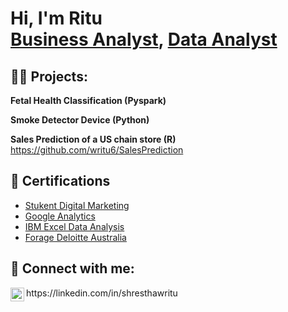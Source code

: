 <h1>Hi, I'm Ritu <br/><a href="https://github.com/writu6">Business Analyst</a>, <a href="https://www.linkedin.com/in/shresthawritu/">Data Analyst</a>

<h2>👨‍💻 Projects:</h2>

<b>Fetal Health Classification (Pyspark) </b>
   
     
<b>Smoke Detector Device (Python) </b>
  
     
<b>Sales Prediction of a US chain store (R) </b>
https://github.com/writu6/SalesPrediction
   



     
<h2>📝 Certifications </h2>

- [Stukent Digital Marketing](https://home.stukent.com/certificate/f8d37faac6)
- [Google Analytics](https://skillshop.exceedlms.com/student/award/ZpTCSn9Vraun3ubepqRWovsa)
- [IBM Excel Data Analysis](https://www.coursera.org/account/accomplishments/certificate/ZGW3Y5EMB9LU)
- [Forage Deloitte Australia](https://forage-uploads-prod.s3.amazonaws.com/completioncertificates/Deloitte%20Australia/YPWCiGNTkr6QxcpEu_Deloitte%20Australia_26YTLM6svDyK9Gu3g_1668227310875_completion_certificate.pdf)


<h2> 🤳 Connect with me:</h2>
<img align="left" alt="shresthawritu | LinkedIn" width="22px" src="https://cdn.jsdelivr.net/npm/simple-icons@v3/icons/linkedin.svg" />
https://linkedin.com/in/shresthawritu

